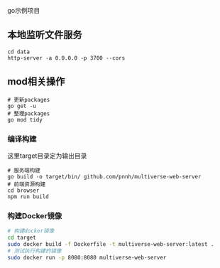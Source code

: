 go示例项目

## 本地监听文件服务

```shell
cd data
http-server -a 0.0.0.0 -p 3700 --cors
```

## mod相关操作

```shell
# 更新packages
go get -u
# 整理packages
go mod tidy
```

### 编译构建

这里target目录定为输出目录

```shell
# 服务端构建
go build -o target/bin/ github.com/pnnh/multiverse-web-server
# 前端资源构建
cd browser
npm run build
```

### 构建Docker镜像

```bash
# 构建docker镜像
cd target
sudo docker build -f Dockerfile -t multiverse-web-server:latest .
# 测试执行构建的镜像
sudo docker run -p 8080:8080 multiverse-web-server
```
